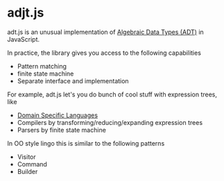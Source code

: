 # adjt.js

adt.js is an unusual implementation of [Algebraic Data Types (ADT)](http://en.wikipedia.org/wiki/Algebraic_data_type) in JavaScript.

In practice, the library gives you access to the following capabilities

* Pattern matching
* finite state machine
* Separate interface and implementation

For example, adt.js let's you do bunch of cool stuff with expression trees, like

* [Domain Specific Languages](http://en.wikipedia.org/wiki/Domain-specific_language)
* Compilers by transforming/reducing/expanding expression trees
* Parsers by finite state machine

In OO style lingo this is similar to the following patterns

* Visitor
* Command
* Builder

